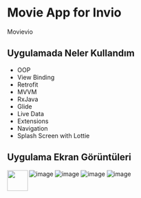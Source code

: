 # Movie App for Invio
Movievio

## Uygulamada Neler Kullandım
- OOP
- View Binding
- Retrofit
- MVVM
- RxJava
- Glide
- Live Data
- Extensions
- Navigation
- Splash Screen with Lottie
## Uygulama Ekran Görüntüleri
<a href="url"><img src="https://github.com/eryigithan16/movieApp/blob/main/app/src/main/res/screenshots/fotosplash.png?raw=true" align="left" height="48" width="48" ></a>
![image](https://github.com/eryigithan16/movieApp/blob/main/app/src/main/res/screenshots/fotosplash.png?raw=true)
![image](https://github.com/eryigithan16/movieApp/blob/main/app/src/main/res/screenshots/fotohome.png?raw=true)
![image](https://github.com/eryigithan16/movieApp/blob/main/app/src/main/res/screenshots/fotolistofmovie.png?raw=true)
![image](https://github.com/eryigithan16/movieApp/blob/main/app/src/main/res/screenshots/fotodetail.png?raw=true)
